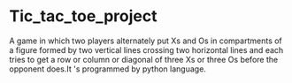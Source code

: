 # Tic_tac_toe_project
A game in which two players alternately put Xs and Os in compartments of a figure formed by two vertical lines crossing two horizontal lines and each tries to get a row or column or diagonal of three Xs or three Os before the opponent does.It 's programmed by python language.
